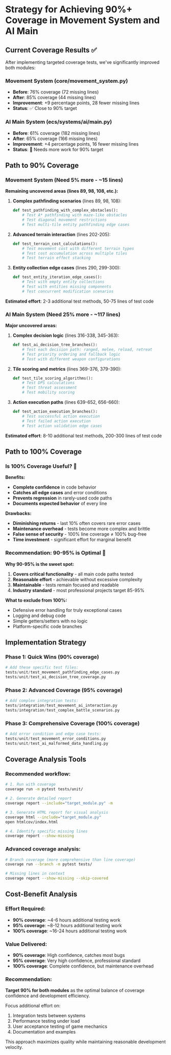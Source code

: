 # Strategy for Achieving 90%+ Coverage in Movement System and AI Main

## Current Coverage Results ✅

After implementing targeted coverage tests, we've significantly improved both modules:

### Movement System (core/movement_system.py)
- **Before**: 76% coverage (72 missing lines)  
- **After**: 85% coverage (44 missing lines)
- **Improvement**: +9 percentage points, 28 fewer missing lines
- **Status**: ✅ Close to 90% target

### AI Main System (ecs/systems/ai/main.py)  
- **Before**: 61% coverage (182 missing lines)
- **After**: 65% coverage (166 missing lines)  
- **Improvement**: +4 percentage points, 16 fewer missing lines
- **Status**: 🔄 Needs more work for 90% target

## Path to 90% Coverage

### Movement System (Need 5% more - ~15 lines)

**Remaining uncovered areas (lines 89, 98, 108, etc.):**

1. **Complex pathfinding scenarios** (lines 89, 98, 108):
   ```python
   def test_pathfinding_with_complex_obstacles():
       # Test A* pathfinding with maze-like obstacles
       # Test diagonal movement restrictions
       # Test multi-tile entity pathfinding edge cases
   ```

2. **Advanced terrain interaction** (lines 202-205):
   ```python
   def test_terrain_cost_calculations():
       # Test movement cost with different terrain types
       # Test cost accumulation across multiple tiles
       # Test terrain effect stacking
   ```

3. **Entity collection edge cases** (lines 290, 299-300):
   ```python
   def test_entity_iteration_edge_cases():
       # Test with empty entity collections
       # Test with entities missing components
       # Test concurrent modification scenarios
   ```

**Estimated effort**: 2-3 additional test methods, 50-75 lines of test code

### AI Main System (Need 25% more - ~117 lines)

**Major uncovered areas:**

1. **Complex decision logic** (lines 316-338, 345-363):
   ```python
   def test_ai_decision_tree_branches():
       # Test each decision path: ranged, melee, reload, retreat
       # Test priority ordering and fallback logic
       # Test with different weapon configurations
   ```

2. **Tile scoring and metrics** (lines 369-376, 379-390):
   ```python
   def test_tile_scoring_algorithms():
       # Test DPS calculations
       # Test threat assessment
       # Test mobility scoring
   ```

3. **Action execution paths** (lines 639-652, 656-660):
   ```python
   def test_action_execution_branches():
       # Test successful action execution
       # Test failed action execution
       # Test action validation edge cases
   ```

**Estimated effort**: 8-10 additional test methods, 200-300 lines of test code

## Path to 100% Coverage

### Is 100% Coverage Useful? 🎯

**Benefits:**
- **Complete confidence** in code behavior
- **Catches all edge cases** and error conditions  
- **Prevents regression** in rarely-used code paths
- **Documents expected behavior** of every line

**Drawbacks:**
- **Diminishing returns** - last 10% often covers rare error cases
- **Maintenance overhead** - tests become more complex and brittle
- **False sense of security** - 100% line coverage ≠ 100% bug-free
- **Time investment** - significant effort for marginal benefit

### Recommendation: 90-95% is Optimal 🎯

**Why 90-95% is the sweet spot:**

1. **Covers critical functionality** - all main code paths tested
2. **Reasonable effort** - achievable without excessive complexity
3. **Maintainable** - tests remain focused and readable
4. **Industry standard** - most professional projects target 85-95%

**What to exclude from 100%:**
- Defensive error handling for truly exceptional cases
- Logging and debug code
- Simple getters/setters with no logic
- Platform-specific code branches

## Implementation Strategy

### Phase 1: Quick Wins (90% coverage)
```python
# Add these specific test files:
tests/unit/test_movement_pathfinding_edge_cases.py
tests/unit/test_ai_decision_tree_coverage.py
```

### Phase 2: Advanced Coverage (95% coverage)  
```python
# Add complex integration tests:
tests/integration/test_movement_ai_interaction.py
tests/integration/test_complex_battle_scenarios.py
```

### Phase 3: Comprehensive Coverage (100% coverage)
```python
# Add error condition and edge case tests:
tests/unit/test_movement_error_conditions.py
tests/unit/test_ai_malformed_data_handling.py
```

## Coverage Analysis Tools

### Recommended workflow:
```bash
# 1. Run with coverage
coverage run -m pytest tests/unit/

# 2. Generate detailed report  
coverage report --include="target_module.py" -m

# 3. Generate HTML report for visual analysis
coverage html --include="target_module.py"
open htmlcov/index.html

# 4. Identify specific missing lines
coverage report --show-missing
```

### Advanced coverage analysis:
```bash
# Branch coverage (more comprehensive than line coverage)
coverage run --branch -m pytest tests/

# Missing lines in context
coverage report --show-missing --skip-covered
```

## Cost-Benefit Analysis

### Effort Required:
- **90% coverage**: ~4-6 hours additional testing work
- **95% coverage**: ~8-12 hours additional testing work  
- **100% coverage**: ~16-24 hours additional testing work

### Value Delivered:
- **90% coverage**: High confidence, catches most bugs
- **95% coverage**: Very high confidence, professional standard
- **100% coverage**: Complete confidence, but maintenance overhead

### Recommendation:
**Target 90% for both modules** as the optimal balance of coverage confidence and development efficiency.

Focus additional effort on:
1. Integration tests between systems
2. Performance testing under load
3. User acceptance testing of game mechanics
4. Documentation and examples

This approach maximizes quality while maintaining reasonable development velocity.